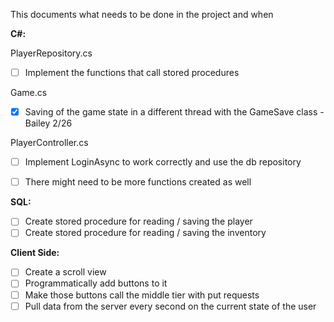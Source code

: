 This documents what needs to be done in the project and when

**C#:**

PlayerRepository.cs
- [ ] Implement the functions that call stored procedures

Game.cs
- [x] Saving of the game state in a different thread with the GameSave class - Bailey 2/26

PlayerController.cs
- [ ] Implement LoginAsync to work correctly and use the db repository 
- [ ] There might need to be more functions created as well


**SQL:**
- [ ] Create stored procedure for reading / saving the player
- [ ] Create stored procedure for reading / saving the inventory

**Client Side:**
- [ ] Create a scroll view 
- [ ] Programmatically add buttons to it
- [ ] Make those buttons call the middle tier with put requests
- [ ] Pull data from the server every second on the current state of the user
